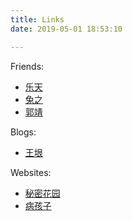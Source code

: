 ```yaml
---
title: Links
date: 2019-05-01 18:53:10

---
```


Friends:

* [乐天](https://www.letiantian.me/)
* [兔之](http://fuzhii.com/)
* [郭靖](https://guojing.io/)


Blogs:

* [王垠](http://www.yinwang.org/)



Websites:

* [秘密花园](http://www.yini.org/)
* [病孩子](http://www.sickbaby.org/)

